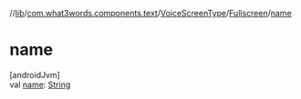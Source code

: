 //[lib](../../../../index.md)/[com.what3words.components.text](../../index.md)/[VoiceScreenType](../index.md)/[Fullscreen](index.md)/[name](name.md)

# name

[androidJvm]\
val [name](name.md): [String](https://kotlinlang.org/api/latest/jvm/stdlib/kotlin/-string/index.html)
